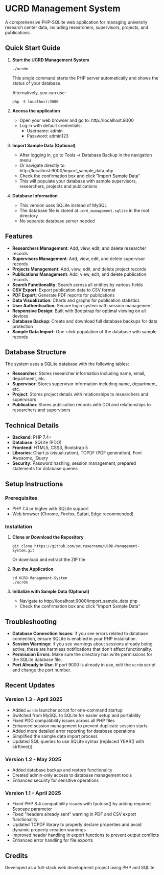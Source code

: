 # UCRD Management System

A comprehensive PHP-SQLite web application for managing university research center data, including researchers, supervisors, projects, and publications.

## Quick Start Guide

1. **Start the UCRD Management System**
   ```
   ./ucrdm
   ```
   This single command starts the PHP server automatically and shows the status of your database.

   Alternatively, you can use:
   ```
   php -S localhost:9000
   ```

2. **Access the application**
   - Open your web browser and go to: http://localhost:9000
   - Log in with default credentials:
     - Username: admin
     - Password: admin123

3. **Import Sample Data (Optional)**
   - After logging in, go to Tools → Database Backup in the navigation menu
   - Or navigate directly to: http://localhost:9000/import_sample_data.php
   - Check the confirmation box and click "Import Sample Data"
   - This will populate your database with sample supervisors, researchers, projects and publications

4. **Database Information**
   - This version uses SQLite instead of MySQL
   - The database file is stored at `ucrd_management.sqlite` in the root directory
   - No separate database server needed

## Features

- **Researchers Management**: Add, view, edit, and delete researcher records
- **Supervisors Management**: Add, view, edit, and delete supervisor records
- **Projects Management**: Add, view, edit, and delete project records
- **Publications Management**: Add, view, edit, and delete publication records
- **Search Functionality**: Search across all entities by various fields
- **CSV Export**: Export publication data to CSV format
- **PDF Export**: Generate PDF reports for publications
- **Data Visualization**: Charts and graphs for publication statistics
- **User Authentication**: Secure login system with session management
- **Responsive Design**: Built with Bootstrap for optimal viewing on all devices
- **Database Backup**: Create and download full database backups for data protection
- **Sample Data Import**: One-click population of the database with sample records

## Database Structure

The system uses a SQLite database with the following tables:

- **Researcher**: Stores researcher information including name, email, department, etc.
- **Supervisor**: Stores supervisor information including name, department, etc.
- **Project**: Stores project details with relationships to researchers and supervisors
- **Publication**: Stores publication records with DOI and relationships to researchers and supervisors

## Technical Details

- **Backend**: PHP 7.4+
- **Database**: SQLite (PDO)
- **Frontend**: HTML5, CSS3, Bootstrap 5
- **Libraries**: Chart.js (visualization), TCPDF (PDF generation), Font Awesome, jQuery
- **Security**: Password hashing, session management, prepared statements for database queries

## Setup Instructions

### Prerequisites

- PHP 7.4 or higher with SQLite support
- Web browser (Chrome, Firefox, Safari, Edge recommended)

### Installation

1. **Clone or Download the Repository**
   ```
   git clone https://github.com/yourusername/UCRD-Management-System.git
   ```
   Or download and extract the ZIP file

2. **Run the Application**
   ```
   cd UCRD-Management-System
   ./ucrdm
   ```

3. **Initialize with Sample Data (Optional)**
   - Navigate to http://localhost:9000/import_sample_data.php 
   - Check the confirmation box and click "Import Sample Data"

## Troubleshooting

- **Database Connection Issues**: If you see errors related to database connection, ensure SQLite is enabled in your PHP installation.
- **Session Warnings**: If you see warnings about sessions already being active, these are harmless notifications that don't affect functionality.
- **Permission Errors**: Make sure the directory has write permissions for the SQLite database file.
- **Port Already in Use**: If port 9000 is already in use, edit the `ucrdm` script and change the port number.

## Recent Updates

### Version 1.3 - April 2025
- Added `ucrdm` launcher script for one-command startup
- Switched from MySQL to SQLite for easier setup and portability
- Fixed PDO compatibility issues across all PHP files
- Enhanced session management to prevent duplicate session starts
- Added more detailed error reporting for database operations
- Simplified the sample data import process
- Updated SQL queries to use SQLite syntax (replaced YEAR() with strftime())

### Version 1.2 - May 2025
- Added database backup and restore functionality
- Created admin-only access to database management tools
- Enhanced security for sensitive operations

### Version 1.1 - April 2025
- Fixed PHP 8.4 compatibility issues with fputcsv() by adding required $escape parameter
- Fixed "headers already sent" warning in PDF and CSV export functionality
- Updated TCPDF library to properly declare properties and avoid dynamic property creation warnings
- Improved header handling in export functions to prevent output conflicts
- Enhanced error handling for file exports

## Credits

Developed as a full-stack web development project using PHP and SQLite. 